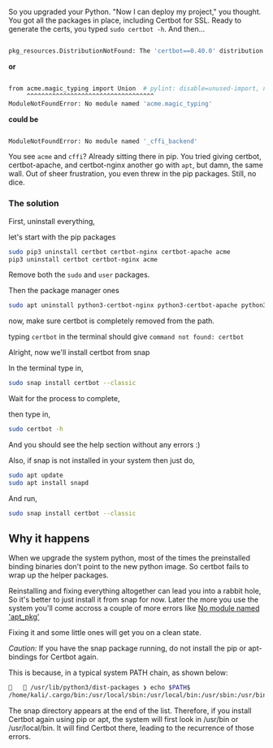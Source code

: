 So you upgraded your Python. "Now I can deploy my project," you thought. You got all the packages in place, including Certbot for SSL. Ready to generate the certs, you typed `sudo certbot -h`. And then...

```bash

pkg_resources.DistributionNotFound: The 'certbot==0.40.0' distribution was not found and is required by the application 

```

**or**


```bash

from acme.magic_typing import Union  # pylint: disable=unused-import, no-name-in-module
     ^^^^^^^^^^^^^^^^^^^^^^^^^^^^^^^^^^^
ModuleNotFoundError: No module named 'acme.magic_typing'

```

**could be**

```bash

ModuleNotFoundError: No module named '_cffi_backend'

```

You see `acme` and `cffi`? Already sitting there in pip. You tried giving certbot, certbot-apache, and certbot-nginx another go with `apt`, but damn, the same wall. Out of sheer frustration, you even threw in the pip packages. Still, no dice.

### The solution

First, uninstall everything,

let's start with the pip packages

```bash
sudo pip3 uninstall certbot certbot-nginx certbot-apache acme
pip3 uninstall certbot certbot-nginx acme
````

Remove both the `sudo` and `user` packages.

Then the package manager ones

```bash
sudo apt uninstall python3-certbot-nginx python3-certbot-apache python3-acme python3-certbot certbot
```

now, make sure certbot is completely removed from the path.

typing `certbot` in the terminal should give `command not found: certbot`

Alright, now we'll install certbot from snap

In the terminal type in,

```bash
sudo snap install certbot --classic
````

Wait for the process to complete,

then type in,

```bash
sudo certbot -h
```

And you should see the help section without any errors :)

Also, if snap is not installed in your system then just do,

```bash
sudo apt update
sudo apt install snapd
```

And run,

```bash
sudo snap install certbot --classic
```

## Why it happens

When we upgrade the system python, most of the times the preinstalled binding binaries don't point to the new python image. So certbot fails to wrap up the helper packages.

Reinstalling and fixing everything altogether can lead you into a rabbit hole, So it's better to just install it from snap for now. Later the more you use the system you'll come accross a couple of more errors like [No module named 'apt_pkg'](The%20%27certbot%3D%3D0.40.0%27%20distribution%20was%20not%20found%20and%20is%20required%20by%20the%20application.md)


Fixing it and some little ones will get you on a clean state.

*Caution:* If you have the snap package running, do not install the pip or apt-bindings for Certbot again.

This is because, in a typical system PATH chain, as shown below:

```bash
    /usr/lib/python3/dist-packages ❯ echo $PATH$
/home/kali/.cargo/bin:/usr/local/sbin:/usr/local/bin:/usr/sbin:/usr/bin:/sbin:/bin:/usr/local/games:/usr/games:/home/kali/.fzf/bin:/home/kali/.local/bin:/usr/lib/go/bin:/home/kali/go/bin:/snap/bin:/opt/waterfox$
```
The snap directory appears at the end of the list. Therefore, if you install Certbot again using pip or apt, the system will first look in /usr/bin or /usr/local/bin. It will find Certbot there, leading to the recurrence of those errors.